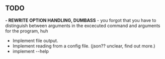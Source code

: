 ## TODO

**- REWRITE OPTION HANDLING, DUMBASS**
    - you forgot that you have to distinguish between arguments in the excecuted command and arguments for the program, huh

- Implement file output.
- Implement reading from a config file. (json?? unclear, find out more.)
- implement --help
